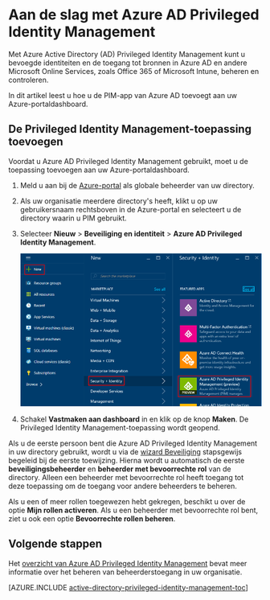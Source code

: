 <properties
   pageTitle="Aan de slag met Azure AD Privileged Identity Management | Microsoft Azure"
   description="Informatie over het beheren van bevoegde identiteiten met de Azure Active Directory Privileged Identity Management-toepassing in Azure-portal."
   services="active-directory"
   documentationCenter=""
   authors="kgremban"
   manager="femila"
   editor=""/>

<tags
   ms.service="active-directory"
   ms.devlang="na"
   ms.topic="get-started-article"
   ms.tgt_pltfrm="na"
   ms.workload="identity"
   ms.date="06/29/2016"
   ms.author="kgremban"/>

# Aan de slag met Azure AD Privileged Identity Management


Met Azure Active Directory (AD) Privileged Identity Management kunt u bevoegde identiteiten en de toegang tot bronnen in Azure AD en andere Microsoft Online Services, zoals Office 365 of Microsoft Intune, beheren en controleren.  

In dit artikel leest u hoe u de PIM-app van Azure AD toevoegt aan uw Azure-portaldashboard.

## De Privileged Identity Management-toepassing toevoegen

Voordat u Azure AD Privileged Identity Management gebruikt, moet u de toepassing toevoegen aan uw Azure-portaldashboard.

1. Meld u aan bij de [Azure-portal](https://portal.azure.com/) als globale beheerder van uw directory.
2. Als uw organisatie meerdere directory's heeft, klikt u op uw gebruikersnaam rechtsboven in de Azure-portal en selecteert u de directory waarin u PIM gebruikt.
3. Selecteer **Nieuw** > **Beveiliging en identiteit** > **Azure AD Privileged Identity Management**.

    ![PIM inschakelen in de portal][1]

4. Schakel **Vastmaken aan dashboard** in en klik op de knop **Maken**. De Privileged Identity Management-toepassing wordt geopend.


Als u de eerste persoon bent die Azure AD Privileged Identity Management in uw directory gebruikt, wordt u via de [wizard Beveiliging](active-directory-privileged-identity-management-security-wizard.md) stapsgewijs begeleid bij de eerste toewijzing. Hierna wordt u automatisch de eerste **beveiligingsbeheerder** en **beheerder met bevoorrechte rol** van de directory. Alleen een beheerder met bevoorrechte rol heeft toegang tot deze toepassing om de toegang voor andere beheerders te beheren.  

Als u een of meer rollen toegewezen hebt gekregen, beschikt u over de optie **Mijn rollen activeren**. Als u een beheerder met bevoorrechte rol bent, ziet u ook een optie **Bevoorrechte rollen beheren**.  


<!--Every topic should have next steps and links to the next logical set of content to keep the customer engaged-->
## Volgende stappen

Het [overzicht van Azure AD Privileged Identity Management](active-directory-privileged-identity-management-configure.md) bevat meer informatie over het beheren van beheerderstoegang in uw organisatie.

[AZURE.INCLUDE [active-directory-privileged-identity-management-toc](../../includes/active-directory-privileged-identity-management-toc.md)]

<!--Image references-->

[1]: ./media/active-directory-privileged-identity-management-configure/PIM_EnablePim.png



<!--HONumber=ago16_HO4-->


